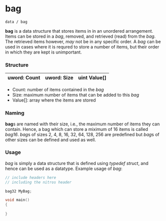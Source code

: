 bag
===
`data / bag`

**bag** is a data structure that stores items in in an unordered arrangement. Items can be stored in a *bag*, removed, and retrieved (read) from the *bag*. The retrieved items however, *may* not be in any specific order. A *bag* can be used in cases where it is requred to store a number of items, but their order in which they are kept is unimportant.

### Structure
| uword: **Count** | uword: **Size** | uint **Value[]** |
|------------------|-----------------|------------------|
* Count: number of items contained in the *bag*
* Size: maximum number of items that can be added to this *bag*
* Value[]: array where the items are stored

### Naming
**bag**s are named with their size, i.e., the maximum number of items they can contain. Hence, a bag which can store a miximum of 16 items is called *bag16*. *bag*s of sizes 2, 4, 8, 16, 32, 64, 128, 256 are predefined but *bag*s of other sizes can be defined and used as well.

### Usage
*bag* is simply a data structure that is defined using *typedef struct*, and hence can be used as a datatype. Example usage of *bag*:
```C
// include headers here
// including the nitros header

bag32 MyBag;

void main()
{
	
}


